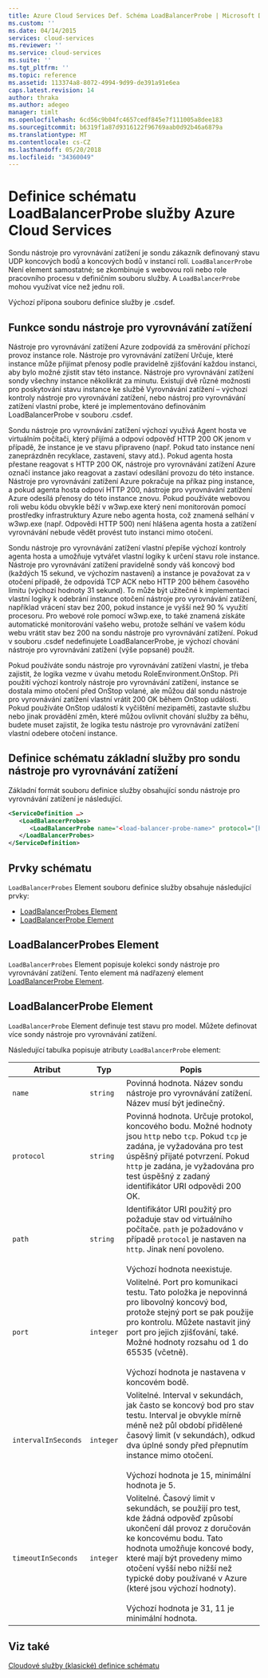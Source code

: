 ```yaml
---
title: Azure Cloud Services Def. Schéma LoadBalancerProbe | Microsoft Docs
ms.custom: ''
ms.date: 04/14/2015
services: cloud-services
ms.reviewer: ''
ms.service: cloud-services
ms.suite: ''
ms.tgt_pltfrm: ''
ms.topic: reference
ms.assetid: 113374a8-8072-4994-9d99-de391a91e6ea
caps.latest.revision: 14
author: thraka
ms.author: adegeo
manager: timlt
ms.openlocfilehash: 6cd56c9b04fc4657cedf845e7f111005a8dee183
ms.sourcegitcommit: b6319f1a87d9316122f96769aab0d92b46a6879a
ms.translationtype: MT
ms.contentlocale: cs-CZ
ms.lasthandoff: 05/20/2018
ms.locfileid: "34360049"
---
```

# <a name="azure-cloud-services-definition-loadbalancerprobe-schema"></a>Definice schématu LoadBalancerProbe služby Azure Cloud Services
Sondu nástroje pro vyrovnávání zatížení je sondu zákazník definovaný stavu UDP koncových bodů a koncových bodů v instancí rolí. `LoadBalancerProbe` Není element samostatné; se zkombinuje s webovou roli nebo role pracovního procesu v definičním souboru služby. A `LoadBalancerProbe` mohou využívat více než jednu roli.

Výchozí přípona souboru definice služby je .csdef.

## <a name="the-function-of-a-load-balancer-probe"></a>Funkce sondu nástroje pro vyrovnávání zatížení
Nástroje pro vyrovnávání zatížení Azure zodpovídá za směrování příchozí provoz instance role. Nástroje pro vyrovnávání zatížení Určuje, které instance může přijímat přenosy podle pravidelně zjišťování každou instanci, aby bylo možné zjistit stav této instance. Nástroje pro vyrovnávání zatížení sondy všechny instance několikrát za minutu. Existují dvě různé možnosti pro poskytování stavu instance ke službě Vyrovnávání zatížení – výchozí kontroly nástroje pro vyrovnávání zatížení, nebo nástroj pro vyrovnávání zatížení vlastní probe, které je implementováno definováním LoadBalancerProbe v souboru .csdef.

Sondu nástroje pro vyrovnávání zatížení výchozí využívá Agent hosta ve virtuálním počítači, který přijímá a odpoví odpověď HTTP 200 OK jenom v případě, že instance je ve stavu připraveno (např. Pokud tato instance není zaneprázdněn recyklace, zastavení, stavy atd.). Pokud agenta hosta přestane reagovat s HTTP 200 OK, nástroje pro vyrovnávání zatížení Azure označí instance jako reagovat a zastaví odesílání provozu do této instance. Nástroje pro vyrovnávání zatížení Azure pokračuje na příkaz ping instance, a pokud agenta hosta odpoví HTTP 200, nástroje pro vyrovnávání zatížení Azure odesílá přenosy do této instance znovu. Pokud používáte webovou roli webu kódu obvykle běží v w3wp.exe který není monitorován pomocí prostředky infrastruktury Azure nebo agenta hosta, což znamená selhání v w3wp.exe (např. Odpovědi HTTP 500) není hlášena agenta hosta a zatížení vyrovnávání nebude vědět provést tuto instanci mimo otočení.

Sondu nástroje pro vyrovnávání zatížení vlastní přepíše výchozí kontroly agenta hosta a umožňuje vytvářet vlastní logiky k určení stavu role instance. Nástroje pro vyrovnávání zatížení pravidelně sondy váš koncový bod (každých 15 sekund, ve výchozím nastavení) a instance je považovat za v otočení případě, že odpovídá TCP ACK nebo HTTP 200 během časového limitu (výchozí hodnoty 31 sekund). To může být užitečné k implementaci vlastní logiky k odebrání instance otočení nástroje pro vyrovnávání zatížení, například vrácení stav bez 200, pokud instance je vyšší než 90 % využití procesoru. Pro webové role pomocí w3wp.exe, to také znamená získáte automatické monitorování vašeho webu, protože selhání ve vašem kódu webu vrátit stav bez 200 na sondu nástroje pro vyrovnávání zatížení. Pokud v souboru .csdef nedefinujete LoadBalancerProbe, je výchozí chování nástroje pro vyrovnávání zatížení (výše popsané) použít.

Pokud používáte sondu nástroje pro vyrovnávání zatížení vlastní, je třeba zajistit, že logika vezme v úvahu metodu RoleEnvironment.OnStop. Při použití výchozí kontroly nástroje pro vyrovnávání zatížení, instance se dostala mimo otočení před OnStop volané, ale můžou dál sondu nástroje pro vyrovnávání zatížení vlastní vrátit 200 OK během OnStop události. Pokud používáte OnStop událostí k vyčištění mezipaměti, zastavte službu nebo jinak provádění změn, které můžou ovlivnit chování služby za běhu, budete muset zajistit, že logika testu nástroje pro vyrovnávání zatížení vlastní odebere otočení instance.

## <a name="basic-service-definition-schema-for-a-load-balancer-probe"></a>Definice schématu základní služby pro sondu nástroje pro vyrovnávání zatížení
 Základní formát souboru definice služby obsahující sondu nástroje pro vyrovnávání zatížení je následující.

```xml
<ServiceDefinition …>
   <LoadBalancerProbes>
      <LoadBalancerProbe name="<load-balancer-probe-name>" protocol="[http|tcp]" path="<uri-for-checking-health-status-of-vm>" port="<port-number>" intervalInSeconds="<interval-in-seconds>" timeoutInSeconds="<timeout-in-seconds>"/>
   </LoadBalancerProbes>
</ServiceDefinition>
```

## <a name="schema-elements"></a>Prvky schématu
`LoadBalancerProbes` Element souboru definice služby obsahuje následující prvky:

- [LoadBalancerProbes Element](#LoadBalancerProbes)
- [LoadBalancerProbe Element](#LoadBalancerProbe)

##  <a name="LoadBalancerProbes"></a> LoadBalancerProbes Element
`LoadBalancerProbes` Element popisuje kolekci sondy nástroje pro vyrovnávání zatížení. Tento element má nadřazený element [LoadBalancerProbe Element](#LoadBalancerProbe). 

##  <a name="LoadBalancerProbe"></a> LoadBalancerProbe Element
`LoadBalancerProbe` Element definuje test stavu pro model. Můžete definovat více sondy nástroje pro vyrovnávání zatížení. 

Následující tabulka popisuje atributy `LoadBalancerProbe` element:

|Atribut|Typ|Popis|
| ------------------- | -------- | -----------------|
| `name`              | `string` | Povinná hodnota. Název sondu nástroje pro vyrovnávání zatížení. Název musí být jedinečný.|
| `protocol`          | `string` | Povinná hodnota. Určuje protokol, koncového bodu. Možné hodnoty jsou `http` nebo `tcp`. Pokud `tcp` je zadána, je vyžadována pro test úspěšný přijaté potvrzení. Pokud `http` je zadána, je vyžadována pro test úspěšný z zadaný identifikátor URI odpovědi 200 OK.|
| `path`              | `string` | Identifikátor URI použitý pro požaduje stav od virtuálního počítače. `path` je požadováno v případě `protocol` je nastaven na `http`. Jinak není povoleno.<br /><br /> Výchozí hodnota neexistuje.|
| `port`              | `integer` | Volitelné. Port pro komunikaci testu. Tato položka je nepovinná pro libovolný koncový bod, protože stejný port se pak použije pro kontrolu. Můžete nastavit jiný port pro jejich zjišťování, také. Možné hodnoty rozsahu od 1 do 65535 (včetně).<br /><br /> Výchozí hodnota je nastavena v koncovém bodě.|
| `intervalInSeconds` | `integer` | Volitelné. Interval v sekundách, jak často se koncový bod pro stav testu. Interval je obvykle mírně méně než půl období přidělené časový limit (v sekundách), odkud dva úplné sondy před přepnutím instance mimo otočení.<br /><br /> Výchozí hodnota je 15, minimální hodnota je 5.|
| `timeoutInSeconds`  | `integer` | Volitelné. Časový limit v sekundách, se použijí pro test, kde žádná odpověď způsobí ukončení dál provoz z doručován ke koncovému bodu. Tato hodnota umožňuje koncové body, které mají být provedeny mimo otočení vyšší nebo nižší než typické doby používané v Azure (které jsou výchozí hodnoty).<br /><br /> Výchozí hodnota je 31, 11 je minimální hodnota.|

## <a name="see-also"></a>Viz také
[Cloudové služby (klasické) definice schématu](schema-csdef-file.md)